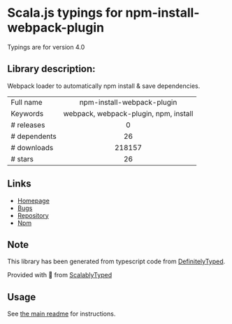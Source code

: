 
# Scala.js typings for npm-install-webpack-plugin

Typings are for version 4.0

## Library description:
Webpack loader to automatically npm install & save dependencies.

|                    |                 |
| ------------------ | :-------------: |
| Full name          | npm-install-webpack-plugin |
| Keywords           | webpack, webpack-plugin, npm, install |
| # releases         | 0 |
| # dependents       | 26 |
| # downloads        | 218157 |
| # stars            | 26 |

## Links
- [Homepage](https://github.com/ericclemmons/npm-install-webpack-plugin#readme)
- [Bugs](https://github.com/ericclemmons/npm-install-webpack-plugin/issues)
- [Repository](https://github.com/ericclemmons/npm-install-webpack-plugin)
- [Npm](https://www.npmjs.com/package/npm-install-webpack-plugin)
    


## Note
This library has been generated from typescript code from [DefinitelyTyped](https://definitelytyped.org).

Provided with :purple_heart: from [ScalablyTyped](https://github.com/oyvindberg/ScalablyTyped)

## Usage
See [the main readme](../../readme.md) for instructions.


